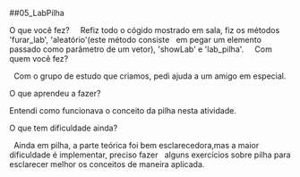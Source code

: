 
##05_LabPilha

  O que você fez?
    
   Refiz todo o cógido mostrado em sala, fiz os métodos 'furar_lab', 'aleatório'(este método consiste
   em pegar um elemento passado como parâmetro de um vetor), 'showLab' e 'lab_pilha'.
    
  Com quem você fez?
     
   Com o grupo de estudo que criamos, pedi ajuda a um amigo em especial.
       
  O que aprendeu a fazer?
     
   Entendi como funcionava o conceito da pilha nesta atividade.
     
  O que tem dificuldade ainda?
    
   Ainda em pilha, a parte teórica foi bem esclarecedora,mas a maior dificuldade é implementar, preciso fazer
   alguns exercícios sobre pilha para esclarecer melhor os conceitos de maneira aplicada.
